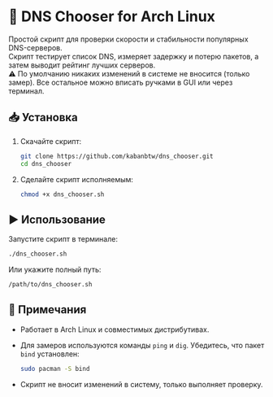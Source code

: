 # 🚀 DNS Chooser for Arch Linux

Простой скрипт для проверки скорости и стабильности популярных DNS-серверов.  
Скрипт тестирует список DNS, измеряет задержку и потерю пакетов, а затем выводит рейтинг лучших серверов.  
⚠️ По умолчанию никаких изменений в системе не вносится (только замер). Все остальное можно вписать ручками
в GUI или через терминал.

## 📥 Установка

1. Скачайте скрипт:

   ```bash
   git clone https://github.com/kabanbtw/dns_chooser.git
   cd dns_chooser
   ```

2. Сделайте скрипт исполняемым:

   ```bash
   chmod +x dns_chooser.sh
   ```

## ▶️ Использование

Запустите скрипт в терминале:

```bash
./dns_chooser.sh
```

Или укажите полный путь:

```bash
/path/to/dns_chooser.sh
```

## 📝 Примечания

- Работает в Arch Linux и совместимых дистрибутивах.
- Для замеров используются команды `ping` и `dig`. Убедитесь, что пакет `bind` установлен:

  ```bash
  sudo pacman -S bind
  ```

- Скрипт не вносит изменений в систему, только выполняет проверку.
